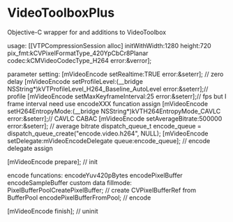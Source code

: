 # VideoToolboxPlus
Objective-C wrapper for and additions to VideoToolbox

usage:
[[VTPCompressionSession alloc] initWithWidth:1280 height:720 pix_fmt:kCVPixelFormatType_420YpCbCr8Planar codec:kCMVideoCodecType_H264 error:&verror];

parameter setting:
  [mVideoEncode setRealtime:TRUE error:&seterr]; // zero delay
  [mVideoEncode setProfileLevel:(__bridge NSString*)kVTProfileLevel_H264_Baseline_AutoLevel error:&seterr];// profile
  [mVideoEncode setMaxKeyframeInterval:25 error:&seterr];// fps but I frame interval need use encodeXXX funcation assign
  [mVideoEncode setH264EntropyMode:(__bridge NSString*)kVTH264EntropyMode_CAVLC error:&seterr];// CAVLC CABAC
  [mVideoEncode setAverageBitrate:500000 error:&seterr]; // average bitrate 
  dispatch_queue_t encode_queue = dispatch_queue_create("encode.video.h264", NULL);
  [mVideoEncode setDelegate:mVideoEncodeDelegate queue:encode_queue]; // encode delegate assign

[mVideoEncode prepare]; // init

encode funcations:
  encodeYuv420pBytes  encodePixelBuffer  encodeSampleBuffer
custom data fillmode:
  PixelBufferPoolCreatePixelBuffer; // create CVPixelBufferRef from BufferPool
  encodePixelBufferFromPool; // encode

[mVideoEncode finish]; // uninit
